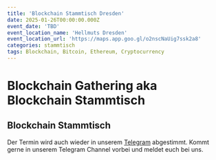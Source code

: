 ```yaml
---
title: 'Blockchain Stammtisch Dresden'
date: 2025-01-26T00:00:00.000Z
event_date: 'TBD'
event_location_name: 'Hellmuts Dresden'
event_location_url: 'https://maps.app.goo.gl/o2nscNaUig7ssk2a8'
categories: stammtisch
tags: Blockchain, Bitcoin, Ethereum, Cryptocurrency
---
```


# Blockchain Gathering aka Blockchain Stammtisch

## Blockchain Stammtisch

Der Termin wird auch wieder in unserem [Telegram](https://t.me/+--ye6T-m7B0zZmEy) abgestimmt.
Kommt gerne in unserem Telegram Channel vorbei und meldet euch bei uns.